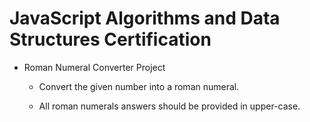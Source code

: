 # JavaScript Algorithms and Data Structures Certification

* Roman Numeral Converter Project

  - Convert the given number into a roman numeral.

  - All roman numerals answers should be provided in upper-case.